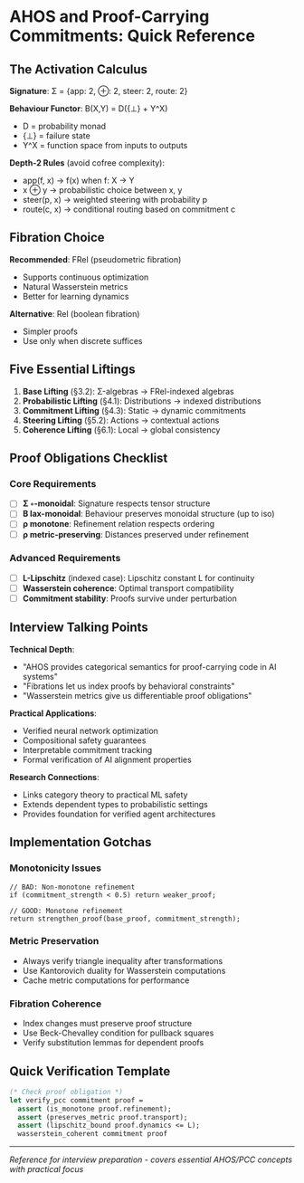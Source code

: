 # AHOS and Proof-Carrying Commitments: Quick Reference

## The Activation Calculus

**Signature**: Σ = {app: 2, ⊕: 2, steer: 2, route: 2}

**Behaviour Functor**: B(X,Y) = D({⊥} + Y^X)
- D = probability monad  
- {⊥} = failure state
- Y^X = function space from inputs to outputs

**Depth-2 Rules** (avoid cofree complexity):
- app(f, x) → f(x) when f: X → Y
- x ⊕ y → probabilistic choice between x, y  
- steer(p, x) → weighted steering with probability p
- route(c, x) → conditional routing based on commitment c

## Fibration Choice

**Recommended**: FRel (pseudometric fibration)
- Supports continuous optimization
- Natural Wasserstein metrics
- Better for learning dynamics

**Alternative**: Rel (boolean fibration)  
- Simpler proofs
- Use only when discrete suffices

## Five Essential Liftings

1. **Base Lifting** (§3.2): Σ-algebras → FRel-indexed algebras
2. **Probabilistic Lifting** (§4.1): Distributions → indexed distributions  
3. **Commitment Lifting** (§4.3): Static → dynamic commitments
4. **Steering Lifting** (§5.2): Actions → contextual actions
5. **Coherence Lifting** (§6.1): Local → global consistency

## Proof Obligations Checklist

### Core Requirements
- [ ] **Σ ◦-monoidal**: Signature respects tensor structure
- [ ] **B lax-monoidal**: Behaviour preserves monoidal structure (up to iso)
- [ ] **ρ monotone**: Refinement relation respects ordering
- [ ] **ρ metric-preserving**: Distances preserved under refinement

### Advanced Requirements  
- [ ] **L-Lipschitz** (indexed case): Lipschitz constant L for continuity
- [ ] **Wasserstein coherence**: Optimal transport compatibility
- [ ] **Commitment stability**: Proofs survive under perturbation

## Interview Talking Points

**Technical Depth**:
- "AHOS provides categorical semantics for proof-carrying code in AI systems"
- "Fibrations let us index proofs by behavioral constraints"
- "Wasserstein metrics give us differentiable proof obligations"

**Practical Applications**:
- Verified neural network optimization
- Compositional safety guarantees  
- Interpretable commitment tracking
- Formal verification of AI alignment properties

**Research Connections**:
- Links category theory to practical ML safety
- Extends dependent types to probabilistic settings
- Provides foundation for verified agent architectures

## Implementation Gotchas

### Monotonicity Issues
```
// BAD: Non-monotone refinement
if (commitment_strength < 0.5) return weaker_proof;

// GOOD: Monotone refinement  
return strengthen_proof(base_proof, commitment_strength);
```

### Metric Preservation
- Always verify triangle inequality after transformations
- Use Kantorovich duality for Wasserstein computations
- Cache metric computations for performance

### Fibration Coherence
- Index changes must preserve proof structure
- Use Beck-Chevalley condition for pullback squares
- Verify substitution lemmas for dependent proofs

## Quick Verification Template

```ocaml
(* Check proof obligation *)
let verify_pcc commitment proof =
  assert (is_monotone proof.refinement);
  assert (preserves_metric proof.transport);
  assert (lipschitz_bound proof.dynamics <= L);
  wasserstein_coherent commitment proof
```

---
*Reference for interview preparation - covers essential AHOS/PCC concepts with practical focus*